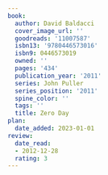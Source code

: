 ```yaml
---
book:
  author: David Baldacci
  cover_image_url: ''
  goodreads: '11007587'
  isbn13: '9780446573016'
  isbn9: 0446573019
  owned: ''
  pages: '434'
  publication_year: '2011'
  series: John Puller
  series_position: '2011'
  spine_color: ''
  tags: ''
  title: Zero Day
plan:
  date_added: 2023-01-01
review:
  date_read:
  - 2012-12-28
  rating: 3
---
```

